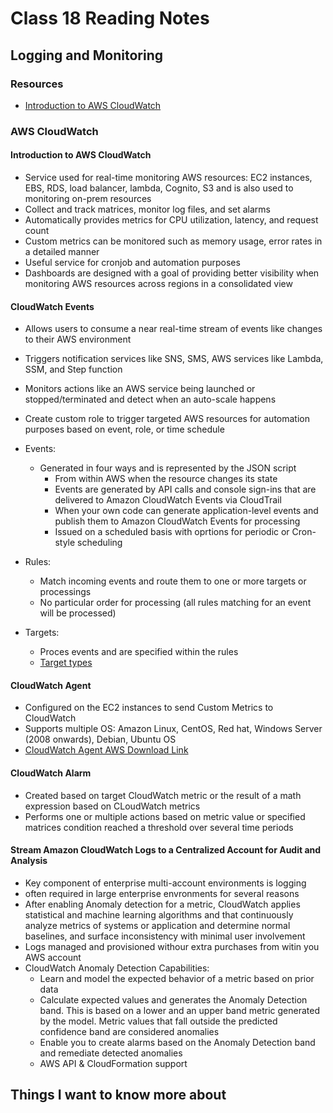 # Class 18 Reading Notes

## Logging and Monitoring

### Resources

- [Introduction to AWS CloudWatch](https://www.citrusconsulting.com/introduction-to-aws-cloudwatch/)

### AWS CloudWatch

#### Introduction to AWS CloudWatch

- Service used for real-time monitoring AWS resources: EC2 instances, EBS, RDS, load balancer, lambda, Cognito, S3 and is also used to monitoring on-prem resources
- Collect and track matrices, monitor log files, and set alarms
- Automatically provides metrics for CPU utilization, latency, and request count
- Custom metrics can be monitored such as memory usage, error rates in a detailed manner
- Useful service for cronjob and automation purposes
- Dashboards are designed with a goal of providing better visibility when monitoring AWS resources across regions in a consolidated view

#### CloudWatch Events

- Allows users to consume a near real-time stream of events like changes to their AWS environment
- Triggers notification services like SNS, SMS, AWS services like Lambda, SSM, and Step function
- Monitors actions like an AWS service being launched or stopped/terminated and detect when an auto-scale happens
- Create custom role to trigger targeted AWS resources for automation purposes based on event, role, or time schedule

- Events:
  - Generated in four ways and is represented by the JSON script
    - From within AWS when the resource changes its state
    - Events are generated by API calls and console sign-ins that are delivered to Amazon CloudWatch Events via CloudTrail
    - When your own code can generate application-level events and publish them to Amazon CloudWatch Events for processing
    - Issued on a scheduled basis with oprtions for periodic or Cron-style scheduling

- Rules:
  - Match incoming events and route them to one or more targets or processings
  - No particular order for processing (all rules matching for an event will be processed)

- Targets:
  - Proces events and are specified within the rules
  - [Target types](https://citrusweb-media.s3.eu-west-1.amazonaws.com/wp-content/uploads/2020/07/23055353/aws-cloudwatch-target-types.png)

#### CloudWatch Agent

- Configured on the EC2 instances to send Custom Metrics to CloudWatch
- Supports multiple OS: Amazon Linux, CentOS, Red hat, Windows Server (2008 onwards), Debian, Ubuntu OS
- [CloudWatch Agent AWS Download Link](https://docs.aws.amazon.com/AmazonCloudWatch/latest/monitoring/download-cloudwatch-agent-commandline.html)

#### CloudWatch Alarm

- Created based on target CloudWatch metric or the result of a math expression based on CLoudWatch metrics
- Performs one or multiple actions based on metric value or specified matrices condition reached a threshold over several time periods

#### Stream Amazon CloudWatch Logs to a Centralized Account for Audit and Analysis

- Key component of enterprise multi-account environments is logging
- often required in large enterprise envronments for several reasons
- After enabling Anomaly detection for a metric, CloudWatch applies statistical and machine learning algorithms and that continuously analyze metrics of systems or application and determine normal baselines, and surface inconsistency with minimal user involvement
- Logs managed and provisioned withour extra purchases from witin you AWS account
- CloudWatch Anomaly Detection Capabilities:
  - Learn and model the expected behavior of a metric based on prior data
  - Calculate expected values and generates the Anomaly Detection band. This is based on a lower and an upper band metric generated by the model. Metric values that fall outside the predicted confidence band are considered anomalies
  - Enable you to create alarms based on the Anomaly Detection band and remediate detected anomalies
  - AWS API & CloudFormation support

## Things I want to know more about
